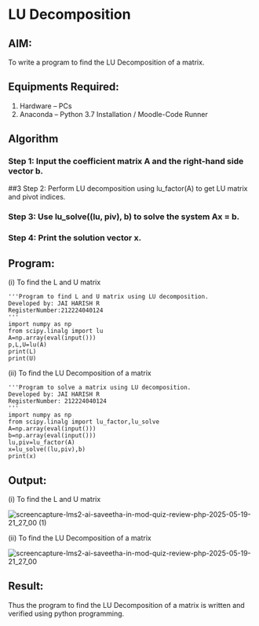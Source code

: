 # LU Decomposition 

## AIM:
To write a program to find the LU Decomposition of a matrix.

## Equipments Required:
1. Hardware – PCs
2. Anaconda – Python 3.7 Installation / Moodle-Code Runner

## Algorithm
### Step 1: Input the coefficient matrix A and the right-hand side vector b.
##3 Step 2: Perform LU decomposition using lu_factor(A) to get LU matrix and pivot indices.
### Step 3: Use lu_solve((lu, piv), b) to solve the system Ax = b.
### Step 4: Print the solution vector x.

## Program:
(i) To find the L and U matrix
```
'''Program to find L and U matrix using LU decomposition.
Developed by: JAI HARISH R
RegisterNumber:212224040124
'''
import numpy as np
from scipy.linalg import lu
A=np.array(eval(input()))
p,L,U=lu(A)
print(L)
print(U)
```
(ii) To find the LU Decomposition of a matrix
```
'''Program to solve a matrix using LU decomposition.
Developed by: JAI HARISH R
RegisterNumber: 212224040124
'''
import numpy as np
from scipy.linalg import lu_factor,lu_solve
A=np.array(eval(input()))
b=np.array(eval(input()))
lu,piv=lu_factor(A)
x=lu_solve((lu,piv),b)
print(x)
```

## Output:
(i) To find the L and U matrix

![screencapture-lms2-ai-saveetha-in-mod-quiz-review-php-2025-05-19-21_27_00 (1)](https://github.com/user-attachments/assets/d0502427-9a87-4f0c-b58a-7a641f610c7f)


(ii) To find the LU Decomposition of a matrix


![screencapture-lms2-ai-saveetha-in-mod-quiz-review-php-2025-05-19-21_27_00](https://github.com/user-attachments/assets/185640d6-dcb5-40b2-9525-e56c0cfa8c89)


## Result:
Thus the program to find the LU Decomposition of a matrix is written and verified using python programming.

